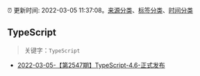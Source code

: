 :alarm_clock: 更新时间: 2022-03-05 11:37:08。[来源分类](../README.md)、[标签分类](../TAGS.md)、[时间分类](../TIMELINE.md)

## TypeScript


> 关键字：`TypeScript`



- [2022-03-05-【第2547期】TypeScript-4.6-正式发布](https://toutiao.io/k/vrjc1l3) 